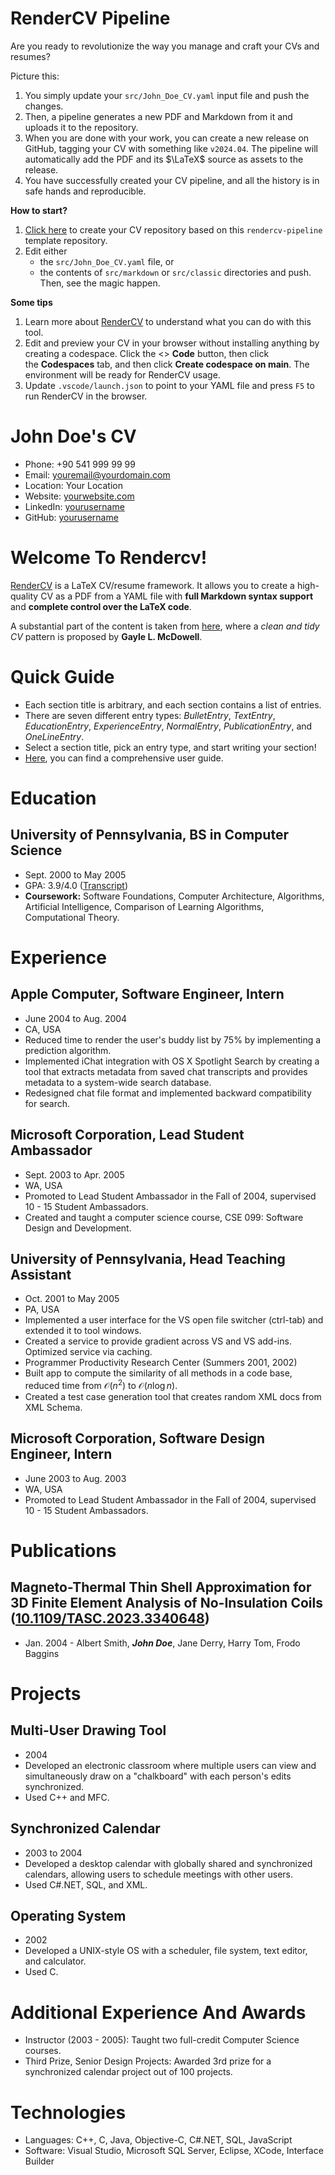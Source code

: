<!-- Remove below in src/markdown/Header.j2.md not in README.md -->

# RenderCV Pipeline

Are you ready to revolutionize the way you manage and craft your CVs and resumes?

Picture this:

1.  You simply update your `src/John_Doe_CV.yaml` input file and push the changes.
2.  Then, a pipeline generates a new PDF and Markdown from it and uploads it to the repository.
3.  When you are done with your work, you can create a new release on GitHub, tagging your CV with something like `v2024.04`. The pipeline will automatically add the PDF and its $\LaTeX$ source as assets to the release.
4.  You have successfully created your CV pipeline, and all the history is in safe hands and reproducible.

**How to start?**

1.  [Click here](https://github.com/new?template_name=rendercv-pipeline&template_owner=sinaatalay) to create your CV repository based on this `rendercv-pipeline` template repository.
2.  Edit either
    -  the `src/John_Doe_CV.yaml` file, or
    -  the contents of `src/markdown` or `src/classic` directories
    and push. Then, see the magic happen.

**Some tips**

1.  Learn more about [RenderCV](https://github.com/sinaatalay/rendercv) to understand what you can do with this tool.
2.  Edit and preview your CV in your browser without installing anything by creating a codespace. Click the <> **Code** button, then click the **Codespaces** tab, and then click **Create codespace on main**. The environment will be ready for RenderCV usage.
3.  Update `.vscode/launch.json` to point to your YAML file and press `F5` to run RenderCV in the browser.

<!-- Remove above in src/markdown/Header.j2.md not in README.md -->
# John Doe's CV

- Phone: +90 541 999 99 99
- Email: [youremail@yourdomain.com](mailto:youremail@yourdomain.com)
- Location: Your Location
- Website: [yourwebsite.com](https://yourwebsite.com/)
- LinkedIn: [yourusername](https://linkedin.com/in/yourusername)
- GitHub: [yourusername](https://github.com/yourusername)


# Welcome To Rendercv!

[RenderCV](https://github.com/sinaatalay/rendercv) is a LaTeX CV/resume framework. It allows you to create a high-quality CV as a PDF from a YAML file with **full Markdown syntax support** and **complete control over the LaTeX code**.

A substantial part of the content is taken from [here](https://www.careercup.com/resume), where a *clean and tidy CV* pattern is proposed by **Gayle L. McDowell**.

# Quick Guide

- Each section title is arbitrary, and each section contains a list of entries.
- There are seven different entry types: *BulletEntry*, *TextEntry*, *EducationEntry*, *ExperienceEntry*, *NormalEntry*, *PublicationEntry*, and *OneLineEntry*.
- Select a section title, pick an entry type, and start writing your section!
- [Here](https://docs.rendercv.com/user_guide/), you can find a comprehensive user guide.
# Education

## University of Pennsylvania, BS in Computer Science

- Sept. 2000 to May 2005
- GPA: 3.9/4.0 ([Transcript](https://example.com))
- **Coursework:** Software Foundations, Computer Architecture, Algorithms, Artificial Intelligence, Comparison of Learning Algorithms, Computational Theory.

# Experience

## Apple Computer, Software Engineer, Intern

- June 2004 to Aug. 2004
- CA, USA
- Reduced time to render the user's buddy list by 75% by implementing a prediction algorithm.
- Implemented iChat integration with OS X Spotlight Search by creating a tool that extracts metadata from saved chat transcripts and provides metadata to a system-wide search database.
- Redesigned chat file format and implemented backward compatibility for search.

## Microsoft Corporation, Lead Student Ambassador

- Sept. 2003 to Apr. 2005
- WA, USA
- Promoted to Lead Student Ambassador in the Fall of 2004, supervised 10 - 15 Student Ambassadors.
- Created and taught a computer science course, CSE 099: Software Design and Development.

## University of Pennsylvania, Head Teaching Assistant

- Oct. 2001 to May 2005
- PA, USA
- Implemented a user interface for the VS open file switcher (ctrl-tab) and extended it to tool windows.
- Created a service to provide gradient across VS and VS add-ins. Optimized service via caching.
- Programmer Productivity Research Center (Summers 2001, 2002)
- Built app to compute the similarity of all methods in a code base, reduced time from $\mathcal{O}(n^2)$ to $\mathcal{O}(n \log n)$. 
- Created a test case generation tool that creates random XML docs from XML Schema.

## Microsoft Corporation, Software Design Engineer, Intern

- June 2003 to Aug. 2003
- WA, USA
- Promoted to Lead Student Ambassador in the Fall of 2004, supervised 10 - 15 Student Ambassadors.

# Publications

## Magneto-Thermal Thin Shell Approximation for 3D Finite Element Analysis of No-Insulation Coils ([10.1109/TASC.2023.3340648](https://doi.org/10.1109/TASC.2023.3340648))
- Jan. 2004 - Albert Smith, ***John Doe***, Jane Derry, Harry Tom, Frodo Baggins

# Projects

## Multi-User Drawing Tool

- 2004
- Developed an electronic classroom where multiple users can view and simultaneously draw on a "chalkboard" with each person's edits synchronized.
- Used C++ and MFC.

## Synchronized Calendar

- 2003 to 2004
- Developed a desktop calendar with globally shared and synchronized calendars, allowing users to schedule meetings with other users.
- Used C#.NET, SQL, and XML.

## Operating System

- 2002
- Developed a UNIX-style OS with a scheduler, file system, text editor, and calculator.
- Used C.

# Additional Experience And Awards

- Instructor (2003 - 2005): Taught two full-credit Computer Science courses.
- Third Prize, Senior Design Projects: Awarded 3rd prize for a synchronized calendar project out of 100 projects.
# Technologies

- Languages: C++, C, Java, Objective-C, C#.NET, SQL, JavaScript
- Software: Visual Studio, Microsoft SQL Server, Eclipse, XCode, Interface Builder
